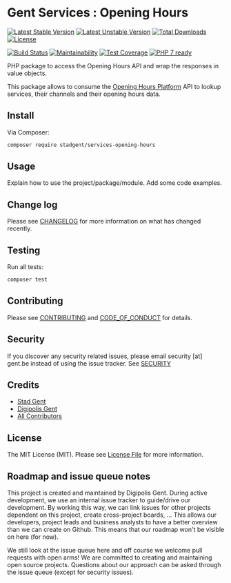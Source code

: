 # Gent Services : Opening Hours

[![Latest Stable Version][ico-version]][link-packagist]
[![Latest Unstable Version][ico-version-unstable]][link-packagist]
[![Total Downloads][ico-downloads]][link-packagist]
[![License][ico-license]][link-license]

[![Build Status][ico-travis]][link-travis]
[![Maintainability][ico-maintainability]][link-maintainability]
[![Test Coverage][ico-test-coverage]][link-test-coverage]
[![PHP 7 ready][ico-php7]][link-php7]

PHP package to access the Opening Hours API and wrap the responses in value
objects.

This package allows to consume the [Opening Hours Platform] API to lookup
services, their channels and their opening hours data.

## Install

Via Composer:

``` bash
composer require stadgent/services-opening-hours
```

## Usage

Explain how to use the project/package/module. Add some code examples.

## Change log

Please see [CHANGELOG](CHANGELOG.md) for more information on what has changed
recently.

## Testing

Run all tests:

```bash
composer test
```

## Contributing

Please see [CONTRIBUTING](CONTRIBUTING.md)
and [CODE_OF_CONDUCT](CODE_OF_CONDUCT.md) for details.

## Security

If you discover any security related issues, please email security [at] gent.be
instead of using the issue tracker. See [SECURITY](SECURITY.md)

## Credits

- [Stad Gent][link-author-stadgent]
- [Digipolis Gent][link-author-digipolisgent]
- [All Contributors][link-contributors]

## License

The MIT License (MIT). Please see [License File](LICENSE.md) for more
information.

## Roadmap and issue queue notes

This project is created and maintained by Digipolis Gent. During active
development, we use an internal issue tracker to guide/drive our development.
By working this way, we can link issues for other projects dependent on this
project, create cross-project boards, ... This allows our developers, project
leads and business analysts to have a better overview than we can create on
Github. This means that our roadmap won't be visible on here (for now).

We still look at the issue queue here and off course we welcome pull requests
with open arms! We are committed to creating and maintaining open source
projects. Questions about our approach can be asked through the issue queue
(except for security issues).

[ico-version]: https://poser.pugx.org/stadgent/services-opening-hours/v/stable
[ico-version-unstable]: https://poser.pugx.org/stadgent/services-opening-hours/v/unstable
[ico-license]: https://poser.pugx.org/StadGent/php_package_services-opening-hours/license
[ico-downloads]: https://poser.pugx.org/StadGent/php_package_services-opening-hours/downloads
[ico-travis]: https://travis-ci.org/StadGent/php_package_services-opening-hours.svg?branch=develop
[ico-maintainability]: https://api.codeclimate.com/v1/badges/84475b0bcdae04464dd8/maintainability
[ico-test-coverage]: https://api.codeclimate.com/v1/badges/84475b0bcdae04464dd8/test_coverage
[ico-php7]: https://php7ready.timesplinter.ch/StadGent/php_package_services-opening-hours/master/badge.svg

[link-packagist]: https://packagist.org/packages/stadgent/services-opening-hours
[link-license]: LICENSE.md
[link-travis]: https://travis-ci.org/StadGent/php_package_services-opening-hours
[link-maintainability]: https://codeclimate.com/github/StadGent/php_package_services-opening-hours/maintainability
[link-test-coverage]: https://codeclimate.com/github/StadGent/php_package_services-opening-hours/test_coverage
[link-php7]: https://travis-ci.org/StadGent/php_package_services-opening-hours
[link-author-stadgent]: https://github.com/stadgent
[link-author-digipolisgent]: https://github.com/digipolisgent
[link-contributors]: ../../contributors
[Opening Hours platform]: https://github.com/StadGent/laravel_site_opening-hours
